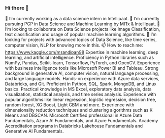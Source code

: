 ### Hi there 👋

🔭 I’m currently working as a data science intern in Intellipaat.
🌱 I’m currently pursuing PGP in Data Science and Machine Learning by MITx & Intellipaat.
👯 I’m looking to collaborate on Data Science projects like Image Classification, text classification and usage of popular machine learning algorithms.
🤔 I’m looking for projects with advanced topics of Data Science, like time series, computer vision, NLP for knowing more in this.
📫 How to reach me: https://www.kaggle.com/msandipan98
Expertise in machine learning, deep learning, and artificial intelligence.
Proficiency in Python libraries such as NumPy, Pandas, Scikit-learn, Tensorflow, PyTorch, and OpenCV.
Experience with business intelligence tools like Microsoft Power BI and Tableau.
Strong background in generative AI, computer vision, natural language processing, and large language models.
Hands-on experience with Azure data services, Databricks, and Git.
Proficient in Python, SQL, Spark, MongoDB, and Linux basics.
Practical knowledge in MS Excel, exploratory data analysis, data visualization, statistical analysis, and time series analysis.
Experience with popular algorithms like linear regression, logistic regression, decision tree, random forest, XG Boost, Light GBM and more.
Experience with dimensionality reduction techniques and clustering algorithms such as K Means and DBSCAN.
Microsoft Certified professional in Azure Data Fundamentals, Azure AI Fundamentals, and Azure Fundamentals.
Academy Accreditation programs in Databricks Lakehouse Fundamentals and Generative AI Fundamentals.
